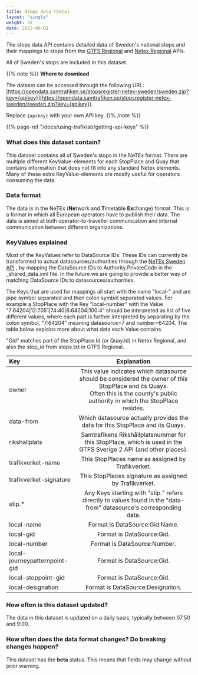 ```yaml
---
title: Stops data (beta)
layout: "single"
weight: 37
date: 2022-06-01
---
```


The stops data API contains detailed data of Sweden's national stops and their mappings to stops from the [GTFS Regional](/api/trafiklab-apis/gtfs-regional/)
and [Netex Regional](/api/trafiklab-apis/netex-regional/) APIs.

All of Sweden's stops are included in this dataset.

{{% note %}}
**Where to download**

The dataset can be accessed through the following URL:
[https://opendata.samtrafiken.se/stopsregister-netex-sweden/sweden.zip?key={apikey}](https://opendata.samtrafiken.se/stopsregister-netex-sweden/sweden.zip?key={apikey}).

Replace `{apikey}` with your own API key.
{{% /note %}}

{{% page-ref "/docs/using-trafiklab/getting-api-keys" %}}

### What does this dataset contain?

This dataset contains all of Sweden's stops in the NeTEx format. There are multiple different KeyValue-elements for each StopPlace and Quay that
contains information that does not fit into any standard Netex elements. Many of these extra KeyValue-elements are mostly useful for operators consuming the data.

### Data format

The data is in the NeTEx (**Ne**twork and **T**imetable **Ex**change) format. This is a format in which all European
operators have to publish their data. The data is aimed at both operator-to-traveller communication and internal
communication between different organizations.

### KeyValues explained

Most of the KeyValues refer to DataSource IDs. These IDs can currently be transformed to actual datasources/authorities through the [NeTEx Sweden API](/api/trafiklab-apis/netex-sweden/)
, by mapping the DataSource IDs to Authority.PrivateCode in the _shared_data.xml file. In the future we are going to provide a better way of matching DataSource IDs to datasources/authorities.  

The Keys that are used for mappings all start with the name "local-" and are pipe symbol separated and then colon symbol separated values.
For example a StopPlace with the Key "local-number" with the Value "7:64204|12:7051|74:40|8:64204|100:4" should be interpreted as list of five different values, 
where each part is further interpreted by separating by the colon symbol, "7:64204" meaning datasource=7 and number=64204. The table below explains more about what 
data each Value contains.

"Gid" matches part of the StopPlace.Id (or Quay.Id) in Netex Regional, and also the stop_id from stops.txt in GTFS Regional.

| Key                           |                                                                                      Explanation                                                                                      |
|:------------------------------|:-------------------------------------------------------------------------------------------------------------------------------------------------------------------------------------:|
| owner                         | This value indicates which datasource should be considered the owner of this StopPlace and its Quays.<br/>Often this is the county's public authority in which the StopPlace resides. |
| data-from                     |                                                     Which datasource actually provides the data for this StopPlace and its Quays.                                                     |
| rikshallplats                 |                                   Samtrafikens Rikshållplatsnummer for this StopPlace, which is used in the GTFS Sverige 2 API (and other places).                                    |
| trafikverket-name             |                                                                   This StopPlaces name as assigned by Trafikverket.                                                                   |
| trafikverket-signature        |                                                                This StopPlaces signature as assigned by Trafikverket.                                                                 |
| stip.*                        |                                  Any Keys starting with "stip." refers directly to values found in the "data-from" datasource's corresponding data.                                   |
| local-name                    |                                                                            Format is DataSource:Gid:Name.                                                                             |
| local-gid                     |                                                                               Format is DataSource:Gid.                                                                               |
| local-number                  |                                                                             Format is DataSource:Number.                                                                              |
| local-journeypatternpoint-gid |                                                                               Format is DataSource:Gid.                                                                               |
| local-stoppoint-gid           |                                                                               Format is DataSource:Gid.                                                                               |
| local-designation             |                                                                           Format is DataSource:Designation.                                                                           |

### How often is this dataset updated?

The data in this dataset is updated on a daily basis, typically between 07:50 and 9:00.

### How often does the data format changes? Do breaking changes happen?

This dataset has the **beta** status. This means that fields may change without prior warning.

